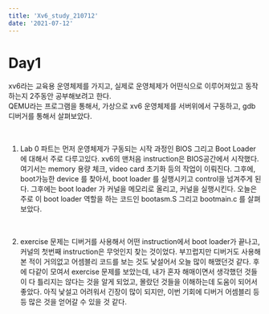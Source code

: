 ```yaml
---
title: 'Xv6_study_210712'
date: '2021-07-12'
---
```


# Day1  
xv6라는 교육용 운영체제를 가지고, 실제로 운영체제가 어떤식으로 이루어져있고 동작하는지 2주동안 공부해보려고 한다.  
QEMU라는 프로그램을 통해서, 가상으로 xv6 운영체제를 서버위에서 구동하고, gdb 디버거를 통해서 살펴보았다. 

<br>

1. Lab 0 파트는 먼저 운영체제가 구동되는 시작 과정인 BIOS 그리고 Boot Loader 에 대해서 주로 다루고있다. xv6의 맨처음 instruction은 BIOS공간에서 시작했다. 여기서는 memory 용량 체크, video card 초기화 등의 작업이 이뤄진다. 그후에, boot가능한 device 를 찾아서, boot loader 를 실행시키고 control을 넘겨주게 된다. 그후에는 boot loader 가 커널을 메모리로 올리고, 커널을 실행시킨다. 오늘은 주로 이 boot loader 역할을 하는 코드인 bootasm.S 그리고 bootmain.c 를 살펴보았다. 
<br>

2. exercise 문제는 디버거를 사용해서 어떤 instruction에서 boot loader가 끝나고, 커널의 첫번째 instruction은 무엇인지 찾는 것이었다. 부끄럽지만 디버거도 사용해본 적이 거의없고 어셈블리 코드를 보는 것도 낯설어서 오늘 많이 해맸던것 같다. 후에 다같이 모여서 exercise 문제를 보았는데, 내가 혼자 해매이면서 생각했던 것들이 다 틀리지는 않다는 것을 알게 되었고, 몰랐던 것들을 이해하는데 도움이 되어서 좋았다. 아직 낯설고 어려워서 긴장이 많이 되지만, 이번 기회에 디버거 어셈블리 등등 많은 것을 얻어갈 수 있을 것 같다. 
<br>

